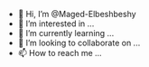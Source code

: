 - 👋 Hi, I’m @Maged-Elbeshbeshy
- 👀 I’m interested in ...
- 🌱 I’m currently learning ...
- 💞️ I’m looking to collaborate on ...
- 📫 How to reach me ...

<!---
Maged-Elbeshbeshy/Maged-Elbeshbeshy is a ✨ special ✨ repository because its `README.md` (this file) appears on your GitHub profile.
You can click the Preview link to take a look at your changes.
--->
